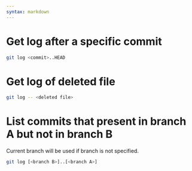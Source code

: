 ```yaml
---
syntax: markdown
---
```


# Get log after a specific commit
```sh
git log <commit>..HEAD
```

# Get log of deleted file
```sh
git log -- <deleted file>
```

# List commits that present in branch A but not in branch B
Current branch will be used if branch is not specified.
```sh
git log [<branch B>]..[<branch A>]
```
